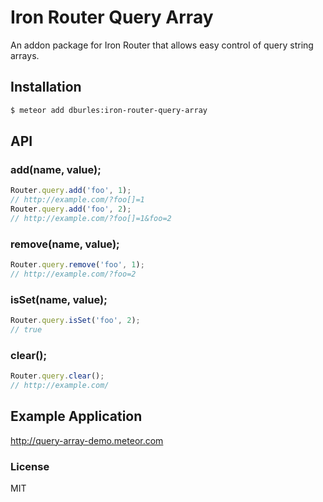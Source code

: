 Iron Router Query Array
==============================

An addon package for Iron Router that allows easy control of query string arrays.

## Installation

```sh
$ meteor add dburles:iron-router-query-array
```

## API

### add(name, value);

```js
Router.query.add('foo', 1);
// http://example.com/?foo[]=1
Router.query.add('foo', 2);
// http://example.com/?foo[]=1&foo=2
```

### remove(name, value);

```js
Router.query.remove('foo', 1);
// http://example.com/?foo=2
```

### isSet(name, value);

```js
Router.query.isSet('foo', 2);
// true
```

### clear();

```js
Router.query.clear();
// http://example.com/
```

## Example Application

http://query-array-demo.meteor.com

### License

MIT

